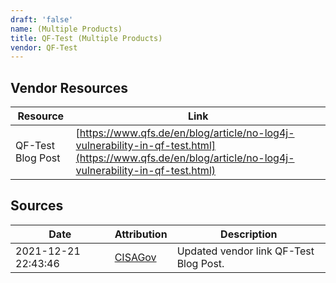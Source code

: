 ```yaml
---
draft: 'false'
name: (Multiple Products)
title: QF-Test (Multiple Products)
vendor: QF-Test
---
```


## Vendor Resources
| Resource | Link |
| --- | --- |
| QF-Test Blog Post | [https://www.qfs.de/en/blog/article/no-log4j-vulnerability-in-qf-test.html](https://www.qfs.de/en/blog/article/no-log4j-vulnerability-in-qf-test.html) |



## Sources
| Date | Attribution | Description |
| --- | --- | --- |
| 2021-12-21 22:43:46 | [CISAGov](https://raw.githubusercontent.com/cisagov/log4j-affected-db/develop/README.md) | Updated vendor link QF-Test Blog Post.  |
